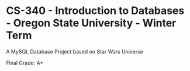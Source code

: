 # CS-340 - Introduction to Databases - Oregon State University - Winter Term

A MySQL Database Project based on Star Wars Universe

Final Grade: A+
